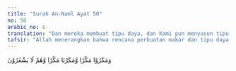 ```yaml
---
title: "Surah An-Naml Ayat 50"
no: 50
arabic_no: ٥٠
translation: "Dan mereka membuat tipu daya, dan Kami pun menyusun tipu daya, sedang mereka tidak menyadari."
tafsir: "Allah menerangkan bahwa rencana perbuatan makar dan tipu daya yang dibuat oleh kaum Samud adalah untuk membunuh Nabi Saleh dan orang-orang yang beriman besertanya. Akan tetapi, mereka lupa bahwa Allah mempunyai rencana dan kehendak yang tidak dapat mereka halangi sedikit pun, sesuai dengan sunah-Nya, yaitu Dia akan menimpakan azab dan siksa kepada orang-orang yang mengingkari seruan para rasul yang diutus-Nya. Di dunia mereka akan ditimpa malapetaka yang datang tanpa mereka sadari, sedang di akhirat nanti mereka akan menemui azab yang pedih."
---
```

وَمَكَرُوْا مَكْرًا وَّمَكَرْنَا مَكْرًا وَّهُمْ لَا يَشْعُرُوْنَ  